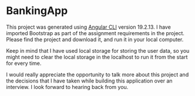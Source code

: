 # BankingApp

This project was generated using [Angular CLI](https://github.com/angular/angular-cli) version 19.2.13.
I have imported Bootstrap as part of the assignment requirements in the project. Please find the project and download it, and run it in your local computer.

Keep in mind that I have used local storage for storing the user data, so you might need to clear the local storage in the localhost to run it from the start for every time.

I would really appreciate the opportunity to talk more about this project and the decisions that I have taken while building this application over an interview. I look forward to hearing back from you.
